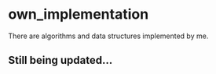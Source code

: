 # own_implementation
There are algorithms and data structures implemented by me.
## Still being updated...
